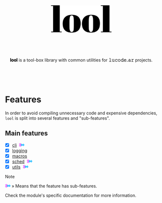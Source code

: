 <p align="center"><img src=".github/img/logo.svg" width="200"></p>

<br>
<br>
<br>

<p align="center"><b>𝐥𝐨𝐨𝐥</b> is a tool-box library with common utilities for <b>𝚕𝚞𝚌𝚘𝚍𝚎.𝚊𝚛</b> projects. 
</p>

<br>
<br>
<br>

# Features

In order to avoid compiling unnecessary code and expensive dependencies, `lool` is split into
several features and "sub-features".

## Main features

- [x] [cli](lib/cli)&nbsp;&nbsp;<picture><img alt="has subfeatures" src=".github/img/icon-has-submodules.svg" height="12"></picture>
- [x] [logging](lib/logger)
- [x] [macros](lib/macros)
- [x] [sched](lib/sched)&nbsp;&nbsp;<picture><img alt="has subfeatures" src=".github/img/icon-has-submodules.svg" height="12"></picture>
- [x] [utils](lib/utils)&nbsp;&nbsp;<picture><img alt="has subfeatures" src=".github/img/icon-has-submodules.svg" height="12"></picture>

> [!NOTE]
> 
> <picture><img alt="has subfeatures" src=".github/img/icon-has-submodules.svg" height="12"></picture> » Means that the feature has sub-features.
>
> Check the module's specific documentation for more information.